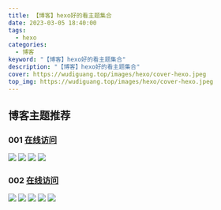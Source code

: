 ```yaml
---
title: 【博客】hexo好的看主题集合
date: 2023-03-05 18:40:00
tags: 
  - hexo
categories: 
  - 博客
keyword: "【博客】hexo好的看主题集合"
description: "【博客】hexo好的看主题集合"
cover: https://wudiguang.top/images/hexo/cover-hexo.jpeg
top_img: https://wudiguang.top/images/hexo/cover-hexo.jpeg
---
```


## 博客主题推荐

### 001 [在线访问](https://haojen.github.io/Claudia-theme-blog/)
![](https://wudiguang.top/images/hexo/hexo_themes/themes_001_1.png)
![](https://wudiguang.top/images/hexo/hexo_themes/themes_001_2.png)
![](https://wudiguang.top/images/hexo/hexo_themes/themes_001_3.png)
![](https://wudiguang.top/images/hexo/hexo_themes/themes_001_4.png)

### 002 [在线访问](https://www.haomwei.com/)
![](https://wudiguang.top/images/hexo/hexo_themes/themes_002_1.png)
![](https://wudiguang.top/images/hexo/hexo_themes/themes_002_2.png)
![](https://wudiguang.top/images/hexo/hexo_themes/themes_002_3.png)
![](https://wudiguang.top/images/hexo/hexo_themes/themes_002_4.png)
![](https://wudiguang.top/images/hexo/hexo_themes/themes_002_5.png)